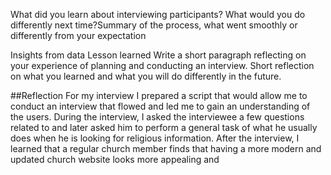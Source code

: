 What did you learn about interviewing participants? What would you do differently next time?Summary of the process, what went smoothly or differently from your expectation

Insights from data
Lesson learned
Write a short paragraph reflecting on your experience of planning and conducting an interview. 
Short reflection on what you learned and what you will do differently in the future.

##Reflection
For my interview I prepared a script that would allow me to conduct an interview that flowed and led me to gain an understanding of the users. During the interview, I asked the interviewee a few questions related to and later asked him to perform a general task of what he usually does when he is looking for religious information. After the interview, I learned that a regular church member finds that having a more modern and updated church website looks more appealing and  

